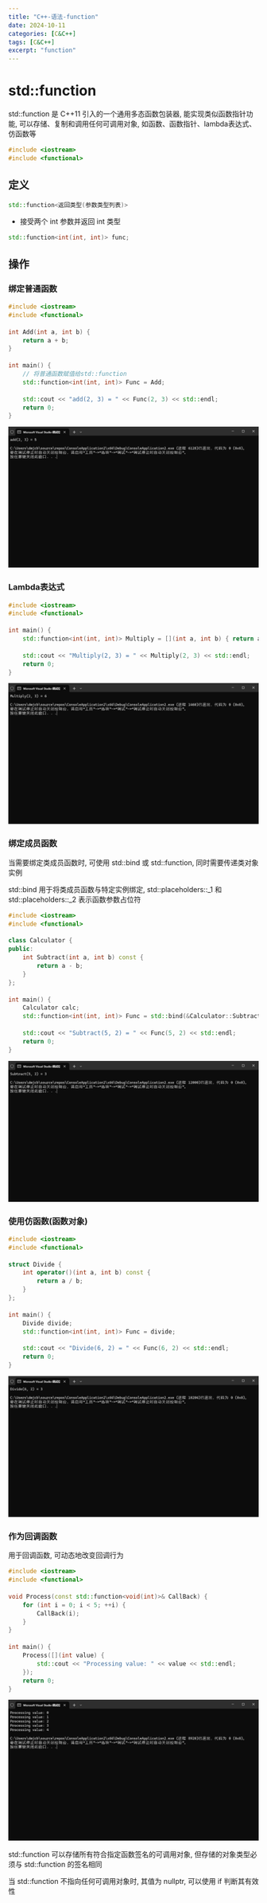 ```yaml
---
title: "C++-语法-function"
date: 2024-10-11
categories: [C&C++]
tags: [C&C++]
excerpt: "function"
---
```


# std::function

std::function 是 C++11 引入的一个通用多态函数包装器, 能实现类似函数指针功能, 可以存储、复制和调用任何可调用对象, 如函数、函数指针、lambda表达式、仿函数等

```c++
#include <iostream>
#include <functional>
```

## 定义

```c++
std::function<返回类型(参数类型列表)>
```

- 接受两个 int 参数并返回 int 类型

```c++
std::function<int(int, int)> func;
```

## 操作

### 绑定普通函数

```c++
#include <iostream>
#include <functional>

int Add(int a, int b) {
    return a + b;
}

int main() {
    // 将普通函数赋值给std::function
    std::function<int(int, int)> Func = Add; 

    std::cout << "add(2, 3) = " << Func(2, 3) << std::endl;
    return 0;
}
```

![](https://raw.githubusercontent.com/dmjcb/SelfImgur/main/20241022171722.png)

### Lambda表达式

```c++
#include <iostream>
#include <functional>

int main() {
    std::function<int(int, int)> Multiply = [](int a, int b) { return a * b; };

    std::cout << "Multiply(2, 3) = " << Multiply(2, 3) << std::endl;
    return 0;
}
```

![](https://raw.githubusercontent.com/dmjcb/SelfImgur/main/20241022171758.png)

### 绑定成员函数

当需要绑定类成员函数时, 可使用 std::bind 或 std::function, 同时需要传递类对象实例

std::bind 用于将类成员函数与特定实例绑定, std::placeholders::_1 和 std::placeholders::_2 表示函数参数占位符

```c++
#include <iostream>
#include <functional>

class Calculator {
public:
    int Subtract(int a, int b) const {
        return a - b;
    }
};

int main() {
    Calculator calc;
    std::function<int(int, int)> Func = std::bind(&Calculator::Subtract, calc, std::placeholders::_1, std::placeholders::_2);
    
    std::cout << "Subtract(5, 2) = " << Func(5, 2) << std::endl;
    return 0;
}
```

![](https://raw.githubusercontent.com/dmjcb/SelfImgur/main/20241022171948.png)

### 使用仿函数(函数对象)

```c++
#include <iostream>
#include <functional>

struct Divide {
    int operator()(int a, int b) const {
        return a / b;
    }
};

int main() {
    Divide divide;
    std::function<int(int, int)> Func = divide;

    std::cout << "Divide(6, 2) = " << Func(6, 2) << std::endl;
    return 0;
}
```

![](https://raw.githubusercontent.com/dmjcb/SelfImgur/main/20241022172029.png)

### 作为回调函数

用于回调函数, 可动态地改变回调行为

```c++
#include <iostream>
#include <functional>

void Process(const std::function<void(int)>& CallBack) {
    for (int i = 0; i < 5; ++i) {
        CallBack(i);
    }
}

int main() {
    Process([](int value) {
        std::cout << "Processing value: " << value << std::endl;
    });
    return 0;
}
```

![](https://raw.githubusercontent.com/dmjcb/SelfImgur/main/20241021194232.png)

std::function 可以存储所有符合指定函数签名的可调用对象, 但存储的对象类型必须与 std::function 的签名相同

当 std::function 不指向任何可调用对象时, 其值为 nullptr, 可以使用 if 判断其有效性